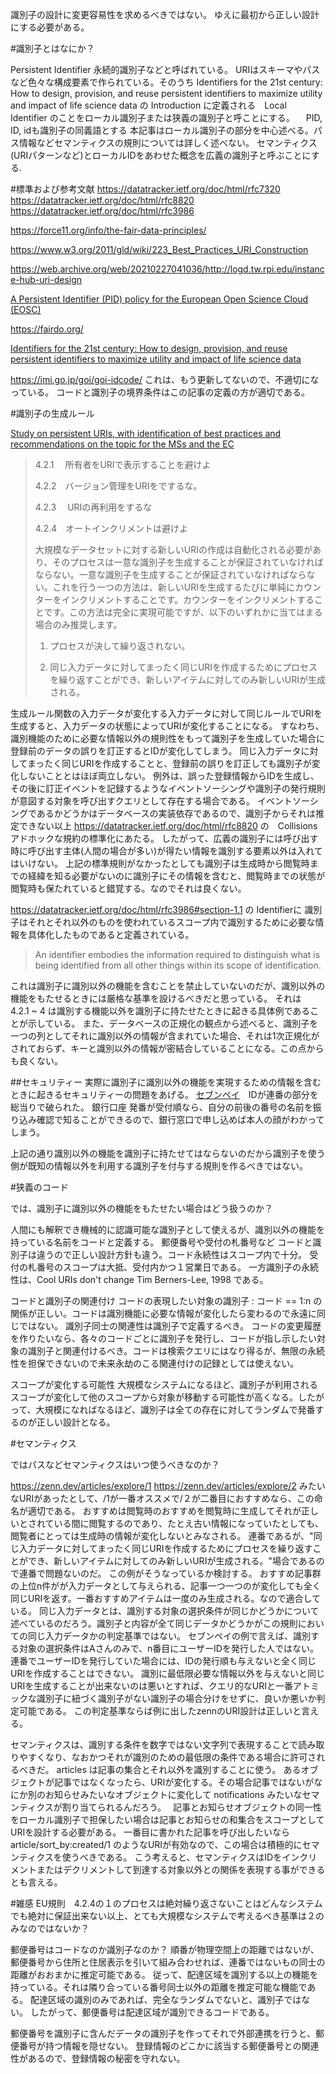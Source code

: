 識別子の設計に変更容易性を求めるべきではない。
ゆえに最初から正しい設計にする必要がある。

#識別子とはなにか？

Persistent Identifier 永続的識別子などと呼ばれている。
URIはスキーマやパスなど色々な構成要素で作られている。そのうち
Identifiers for the 21st century: How to design, provision, and reuse persistent identifiers to maximize utility and impact of life science data 
の Introduction に定義される　Local Identifier のことをローカル識別子または狭義の識別子と呼ことにする。
　PID, ID, idも識別子の同義語とする
本記事はローカル識別子の部分を中心述べる。パス情報などセマンティクスの規則については詳しく述べない。
セマンティクス(URIパターンなど)とローカルIDをあわせた概念を広義の識別子と呼ぶことにする.


#標準および参考文献
https://datatracker.ietf.org/doc/html/rfc7320
https://datatracker.ietf.org/doc/html/rfc8820
https://datatracker.ietf.org/doc/html/rfc3986

https://force11.org/info/the-fair-data-principles/

https://www.w3.org/2011/gld/wiki/223_Best_Practices_URI_Construction

https://web.archive.org/web/20210227041036/http://logd.tw.rpi.edu/instance-hub-uri-design

[A Persistent Identifier (PID) policy for the European Open Science Cloud (EOSC)](
https://op.europa.eu/en/publication-detail/-/publication/35c5ca10-1417-11eb-b57e-01aa75ed71a1/language-en)

https://fairdo.org/

[Identifiers for the 21st century: How to design, provision, and reuse persistent identifiers to maximize utility and impact of life science data](
https://journals.plos.org/plosbiology/article?id=10.1371/journal.pbio.2001414)

https://imi.go.jp/goi/goi-idcode/
これは、もう更新してないので、不適切になっている。
コードと識別子の境界条件はこの記事の定義の方が適切である。

#識別子の生成ルール

[Study on persistent URIs, with identification of
best practices and recommendations on the topic for the
MSs and the EC](
https://joinup.ec.europa.eu/sites/default/files/document/2013-02/D7.1.3%20-%20Study%20on%20persistent%20URIs.pdf)

>4.2.1 　所有者をURIで表示することを避けよ
> 
>4.2.2　バージョン管理をURIをでするな。
> 
> 4.2.3 　URIの再利用をするな
> 
> 4.2.4　オートインクリメントは避けよ
> 
> 大規模なデータセットに対する新しいURIの作成は自動化される必要があり、そのプロセスは一意な識別子を生成することが保証されていなければならない。一意な識別子を生成することが保証されていなければならない。これを行う一つの方法は、新しいURIを生成するたびに単純にカウンターをインクリメントすることです。カウンターをインクリメントすることです。この方法は完全に実現可能ですが、以下のいずれかに当てはまる場合のみ推奨します。
> 
> 1. プロセスが決して繰り返されない。
> 
> 2. 同じ入力データに対してまったく同じURIを作成するためにプロセスを繰り返すことができ、新しいアイテムに対してのみ新しいURIが生成される。

生成ルール関数の入力データが変化する入力データに対して同じルールでURIを生成すると、入力データの状態によってURIが変化することになる。
すなわち、識別機能のために必要な情報以外の規則性をもって識別子を生成していた場合に登録前のデータの誤りを訂正するとIDが変化してしまう。
同じ入力データに対してまったく同じURIを作成することと、登録前の誤りを訂正しても識別子が変化しないこととはほぼ両立しない。
例外は、誤った登録情報からIDを生成し、その後に訂正イベントを記録するようなイベントソーシングや識別子の発行規則が意図する対象を呼び出すクエリとして存在する場合である。
イベントソーシングであるかどうかはデータベースの実装依存であるので、識別子からそれは推定できない以上
https://datatracker.ietf.org/doc/html/rfc8820 の　Collisions　アドホックな規約の標準化にあたる。
したがって、広義の識別子には呼び出す時に呼び出す主体(人間の場合が多い)が得たい情報を識別する要素以外は入れてはいけない。
上記の標準規則がなかったとしても識別子は生成時から閲覧時までの経緯を知る必要がないのに識別子にその情報を含むと、閲覧時までの状態が閲覧時も保たれていると錯覚する。なのでそれは良くない。

https://datatracker.ietf.org/doc/html/rfc3986#section-1.1 の Identifierに
識別子はそれとそれ以外のものを使われているスコープ内で識別するために必要な情報を具体化したものであると定義されている。

>An identifier embodies the information required to distinguish what is being identified from all other things within its scope of identification.

これは識別子に識別以外の機能を含むことを禁止していないのだが、識別以外の機能をもたせるときには厳格な基準を設けるべきだと思っている。
それは　4.2.1 ~ 4 は識別する機能以外を識別子に持たせたときに起きる具体例であることが示している。
また、データベースの正規化の観点から述べると、識別子を一つの列としてそれに識別以外の情報が含まれていた場合、それは1次正規化がされておらず、キーと識別以外の情報が密結合していることになる。この点からも良くない。

##セキュリティー
実際に識別子に識別以外の機能を実現するための情報を含むときに起きるセキュリティーの問題をあげる。
[セブンペイ](https://www.businessinsider.jp/post-194660)　IDが連番の部分を総当りで破られた。
銀行口座
発番が受付順なら、自分の前後の番号の名前を振り込み確認で知ることができるので、銀行窓口で申し込めば本人の顔がわかってしまう。

上記の通り識別以外の機能を識別子に持たせてはならないのだから識別子を使う側が既知の情報以外を利用する識別子を付与する規則を作るべきではない。

#狭義のコード

では、識別子に識別以外の機能をもたせたい場合はどう扱うのか？

人間にも解釈でき機械的に認識可能な識別子として使えるが、識別以外の機能を持っている名前をコードと定義する。
郵便番号や受付の札番号など
コードと識別子は違うので正しい設計方針も違う。コード永続性はスコープ内で十分。
受付の札番号のスコープは大抵、受付内かつ１営業日である。
一方識別子の永続性は、Cool URIs don't change Tim Berners-Lee, 1998 である。

コードと識別子の関連付け
コードの表現したい対象の識別子 : コード  == 1:n
の関係が正しい。コードは識別機能に必要な情報が変化したら変わるので永遠に同じではない。
識別子同士の関連性は識別子で定義するべき。
コードの変更履歴を作りたいなら、各々のコードごとに識別子を発行し、コードが指し示したい対象の識別子と関連付けるべき。コードは検索クエリにはなり得るが、無限の永続性を担保できないので未来永劫のこる関連付けの記録としては使えない。

スコープが変化する可能性
大規模なシステムになるほど、識別子が利用されるスコープが変化して他のスコープから対象が移動する可能性が高くなる。したがって、大規模になればなるほど、識別子は全ての存在に対してランダムで発番するのが正しい設計となる。

#セマンティクス

ではパスなどセマンティクスはいつ使うべきなのか？

https://zenn.dev/articles/explore/1
https://zenn.dev/articles/explore/2
みたいなURIがあったとして、/1が一番オススメで/２が二番目におすすめなら、この命名が適切である。
おすすめは閲覧時のおすすめを閲覧時に生成してそれが正しいとされている間に閲覧するのであり、たとえ古い情報になっていたとしても、閲覧者にとっては生成時の情報が変化しないとみなされる。
連番であるが、"同じ入力データに対してまったく同じURIを作成するためにプロセスを繰り返すことができ、新しいアイテムに対してのみ新しいURIが生成される。"場合であるので連番で問題ないのだ。
この例がそうなっているか検討する。
おすすめ記事群の上位n件がが入力データとして与えられる、記事一つ一つのが変化しても全く同じURIを返す。一番おすすめアイテムは一度のみ生成される。なので適合している。
同じ入力データとは、識別する対象の選択条件が同じかどうかについて述べているのだろう。識別子と内容が全て同じデータかどうかがこの規則においての同じ入力データかの判定基準ではない。
セブンペイの例で言えば、識別する対象の選択条件はAさんのみで、n番目にユーザーIDを発行した人ではない。連番でユーザーIDを発行していた場合には、IDの発行順も与えないと全く同じURIを作成することはできない。
識別に最低限必要な情報以外を与えないと同じURIを生成することが出来ないのは悪いとすれば、クエリ的なURIと一番アトミックな識別子に紐づく識別子がない識別子の場合分けをせずに、良いか悪いか判定可能である。
この判定基準ならば例に出したzennのURI設計は正しいと言える。

セマンティクスは、識別する条件を数字ではない文字列で表現することで読み取りやすくなり、なおかつそれが識別のための最低限の条件である場合に許可されるべきだ。
articles は記事の集合とそれ以外を識別することに使う。 あるオブジェクトが記事ではなくなったら、URIが変化する。その場合記事ではないがなにか別のお知らせみたいなオブジェクトに変化して notifications みたいなセマンティクスが割り当てられるんだろう。　
記事とお知らせオブジェクトの同一性をローカル識別子で担保したい場合は記事とお知らせの和集合をスコープとしてURIを設計する必要がある。
一番目に書かれた記事を呼び出したいなら article/sort_by:created/1  のようなURIが有効なので、この場合は積極的にセマンティクスを使うべきである。
こう考えると、セマンティクスはIDをインクリメントまたはデクリメントして到達する対象以外との関係を表現する事ができるとも言える。

#雑感
EU規則　4.2.4の１のプロセスは絶対繰り返さないことはどんなシステムでも絶対に保証出来ない以上、とても大規模なシステムで考えるべき基準は２のみなのではないか？

郵便番号はコードなのか識別子なのか？
順番が物理空間上の距離ではないが、郵便番号から住所と住居表示を引いて組み合わせれば、連番ではないもの同士の距離がおおまかに推定可能である。
従って、配達区域を識別する以上の機能を持っている。それは隣り合っている番号同士以外の距離を推定可能な機能である。
配達区域の識別のみであれば、完全なランダムでないと、識別子ではない。
したがって、郵便番号は配達区域が識別できるコードである。

郵便番号を識別子に含んだデータの識別子を作ってそれで外部連携を行うと、郵便番号が持つ情報を隠せない。
登録情報のどこかに該当する郵便番号との関連性があるので、登録情報の秘密を守れない。



